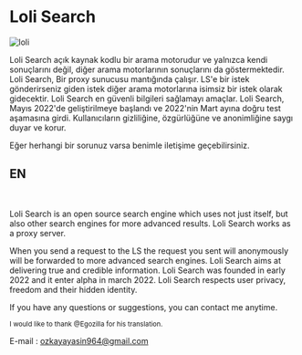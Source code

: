 # Loli Search

![loli](https://user-images.githubusercontent.com/90653146/156834469-a06a4fc1-46b7-4a89-a16d-541d1a36dcd2.png)

Loli Search açık kaynak kodlu bir arama motorudur ve yalnızca kendi sonuçlarını değil, diğer arama motorlarının sonuçlarını da göstermektedir.
Loli Search, Bir proxy sunucusu mantığında çalışır. LS'e bir istek gönderirseniz giden istek diğer arama motorlarına isimsiz bir istek olarak gidecektir. 
Loli Search en güvenli bilgileri sağlamayı amaçlar. 
Loli Search, Mayıs 2022'de geliştirilmeye başlandı ve 2022'nin Mart ayına doğru test aşamasına girdi. 
Kullanıcıların gizliliğine, özgürlüğüne ve anonimliğine saygı duyar ve korur.

Eğer herhangi bir sorunuz varsa benimle iletişime geçebilirsiniz.

<h2>EN</h2><br>

Loli Search is an open source search engine which uses not just itself, but also other search engines for more advanced results.
Loli Search works as a proxy server.

When you send a request to the LS the request you sent will anonymously will be forwarded to more advanced search engines.
Loli Search aims at delivering true and credible information. 
Loli Search was founded in early 2022 and it enter alpha in march 2022. 
Loli Search respects user privacy, freedom and their hidden identity.

If you have any questions or suggestions, you can contact me anytime. 

<small>I would like to thank @Egozilla for his translation.</small>

E-mail : ozkayayasin964@gmail.com
